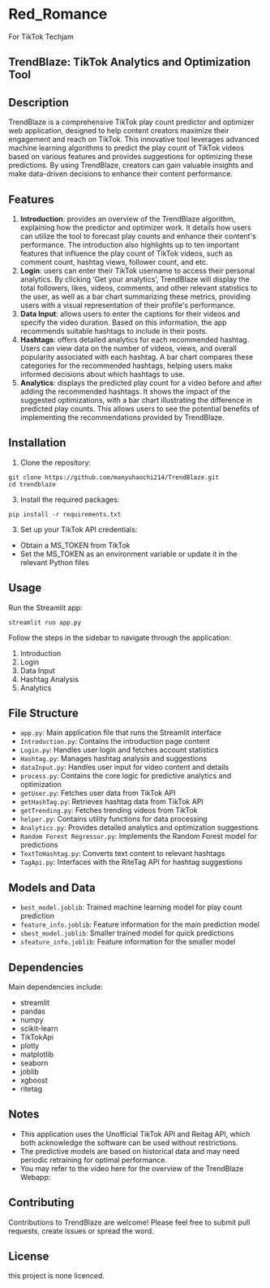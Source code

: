 # Red_Romance
For TikTok Techjam

## TrendBlaze: TikTok Analytics and Optimization Tool

## Description

TrendBlaze is a comprehensive TikTok play count predictor and optimizer web application, designed to help content creators maximize their engagement and reach on TikTok. This innovative tool leverages advanced machine learning algorithms to predict the play count of TikTok videos based on various features and provides suggestions for optimizing these predictions. By using TrendBlaze, creators can gain valuable insights and make data-driven decisions to enhance their content performance.


## Features

1. **Introduction**: provides an overview of the TrendBlaze algorithm, explaining how the predictor and optimizer work. It details how users can utilize the tool to forecast play counts and enhance their content's performance. The introduction also highlights up to ten important features that influence the play count of TikTok videos, such as comment count, hashtag views, follower count, and etc.
2. **Login**: users can enter their TikTok username to access their personal analytics. By clicking ‘Get your analytics’, TrendBlaze will display the total followers, likes, videos, comments, and other relevant statistics to the user, as well as a bar chart summarizing these metrics, providing users with a visual representation of their profile's performance.
3. **Data Input**: allows users to enter the captions for their videos and specify the video duration. Based on this information, the app recommends suitable hashtags to include in their posts.
4. **Hashtags**: offers detailed analytics for each recommended hashtag. Users can view data on the number of videos, views, and overall popularity associated with each hashtag. A bar chart compares these categories for the recommended hashtags, helping users make informed decisions about which hashtags to use.
5. **Analytics**: displays the predicted play count for a video before and after adding the recommended hashtags. It shows the impact of the suggested optimizations, with a bar chart illustrating the difference in predicted play counts. This allows users to see the potential benefits of implementing the recommendations provided by TrendBlaze.

## Installation

1. Clone the repository:
```
git clone https://github.com/manyuhaochi214/TrendBlaze.git
cd trendblaze
```
3. Install the required packages:
```
pip install -r requirements.txt
```
3. Set up your TikTok API credentials:
- Obtain a MS_TOKEN from TikTok
- Set the MS_TOKEN as an environment variable or update it in the relevant Python files

## Usage

Run the Streamlit app:
```
streamlit run app.py
```
Follow the steps in the sidebar to navigate through the application:
1. Introduction
2. Login
3. Data Input
4. Hashtag Analysis
5. Analytics

## File Structure

- `app.py`: Main application file that runs the Streamlit interface
- `Introduction.py`: Contains the introduction page content
- `Login.py`: Handles user login and fetches account statistics
- `Hashtag.py`: Manages hashtag analysis and suggestions
- `dataInput.py`: Handles user input for video content and details
- `process.py`: Contains the core logic for predictive analytics and optimization
- `getUser.py`: Fetches user data from TikTok API
- `getHashTag.py`: Retrieves hashtag data from TikTok API
- `getTrending.py`: Fetches trending videos from TikTok
- `helper.py`: Contains utility functions for data processing
- `Analytics.py`: Provides detailed analytics and optimization suggestions
- `Random Forest Regressor.py`: Implements the Random Forest model for predictions
- `TextToHashtag.py`: Converts text content to relevant hashtags
- `TagApi.py`: Interfaces with the RiteTag API for hashtag suggestions

## Models and Data

- `best_model.joblib`: Trained machine learning model for play count prediction
- `feature_info.joblib`: Feature information for the main prediction model
- `sbest_model.joblib`: Smaller trained model for quick predictions
- `sfeature_info.joblib`: Feature information for the smaller model

## Dependencies

Main dependencies include:
- streamlit
- pandas
- numpy
- scikit-learn
- TikTokApi
- plotly
- matplotlib
- seaborn
- joblib
- xgboost
- ritetag


## Notes

- This application uses the Unofficial TikTok API and Reitag API, which both acknowledge the software can be used without restrictions.
- The predictive models are based on historical data and may need periodic retraining for optimal performance.
- You may refer to the video here for the overview of the TrendBlaze Webapp:

## Contributing

Contributions to TrendBlaze are welcome! Please feel free to submit pull requests, create issues or spread the word.

## License

this project is none licenced.
